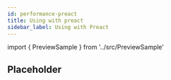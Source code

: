 ```yaml
---
id: performance-preact
title: Using with preact
sidebar_label: Using with Preact
---
```


import { PreviewSample } from '../src/PreviewSample'

## Placeholder
